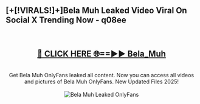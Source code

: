 <h2>[+[!VIRALS!]+]Bela Muh Leaked Video Viral On Social X Trending Now - q08ee</h2>
<br>
<div align="center">
<h2><a href="https://libra.edu.pl?Bela_Muh" rel="nofollow">🔴 CLICK HERE 🌐==►► Bela_Muh</a></h2>
<br>
Get Bela Muh OnlyFans leaked all content. Now you can access all videos and pictures of Bela Muh OnlyFans. New Updated Files 2025!
<br>
<br>
<a href="https://libra.edu.pl?Bela_Muh" rel="nofollow" data-target="animated-image.originalLink"><img src="https://i.ibb.co.com/WyWwxjT/player-gif2.gif" alt="Bela Muh Leaked OnlyFans" style="max-width: 100%; display: inline-block;" data-target="animated-image.originalImage"></a>
</div>
<br>